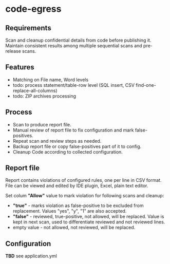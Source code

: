 # code-egress

## Requirements
Scan and cleanup confidential details from code before publishing it.
Maintain consistent results among multiple sequential scans and pre-release scans.

## Features
- Matching on File name, Word levels
- todo: process statement/table-row level (SQL insert, CSV find-one-replace-all-columns)  
- todo: ZIP archives processing

## Process
- Scan to produce report file.
- Manual review of report file to fix configuration and mark false-positives.
- Repeat scan and review steps as needed. 
- Backup report file or copy false-positives part of it to config. 
- Cleanup Code according to collected configuration.

## Report file
Report contains violations of configured rules, one per line in CSV format.
File can be viewed and edited by IDE plugin, Excel, plain text editor.

Set colum **"Allow"** value to mark violation for following scans and cleanup:
- **"true"** - marks violation as false-positive to be excluded from replacement. Values "yes", "y", "1" are also accepted.
- **"false"** - reviewed, true-positive, not allowed, will be replaced. Value is kept in next scan, used to differentiate reviewed and not reviewed lines.
- empty value - not allowed, not reviewed, will be replaced.

## Configuration
**TBD** see application.yml
